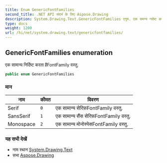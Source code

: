 ```yaml
---
title: Enum GenericFontFamilies
second_title: .NET API संदर्भ के लिए Aspose.Drawing
description: System.Drawing.Text.GenericFontFamilies एनुम. एक समन्य नर्दष्ट करत हैFontFamily वस्तु.
type: docs
weight: 1200
url: /hi/net/system.drawing.text/genericfontfamilies/
---
```

## GenericFontFamilies enumeration

एक सामान्य निर्दिष्ट करता हैFontFamily वस्तु.

```csharp
public enum GenericFontFamilies
```

### मान

| नाम | कीमत | विवरण |
| --- | --- | --- |
| Serif | `0` | एक सामान्य सेरिफ़FontFamily वस्तु. |
| SansSerif | `1` | एक सामान्य सैंस सेरिफ़FontFamily वस्तु. |
| Monospace | `2` | एक सामान्य मोनोस्पेसFontFamily वस्तु. |

### यह सभी देखें

* नाम स्थान [System.Drawing.Text](../../system.drawing.text/)
* सभा [Aspose.Drawing](../../)


